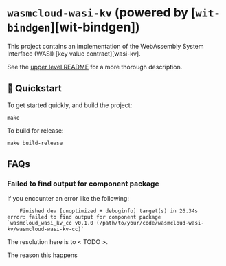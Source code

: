 # `wasmcloud-wasi-kv` (powered by [`wit-bindgen`][wit-bindgen])

This project contains an implementation of the WebAssembly System Interface (WASI) [key value contract][wasi-kv].

See the [upper level README](../README.md) for a more thorough description.

## 🏃 Quickstart

To get started quickly, and build the project:

```console
make
```

To build for release:

```console
make build-release
```

## FAQs

### Failed to find output for component package

If you encounter an error like the following:

```
    Finished dev [unoptimized + debuginfo] target(s) in 26.34s
error: failed to find output for component package `wasmcloud_wasi_kv_cc v0.1.0 (/path/to/your/code/wasmcloud-wasi-kv/wasmcloud-wasi-kv-cc)`
```

The resolution here is to < TODO >.

The reason this happens
